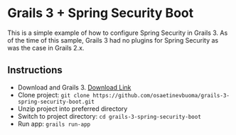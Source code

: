 Grails 3 + Spring Security Boot
==================================

This is a simple example of how to configure Spring Security in Grails 3. As of the time of this sample, Grails 3 had no plugins
for Spring Security as was the case in Grails 2.x. 

<h2>Instructions</h2>

<ul>
    <li>Download and Grails 3. <a href="http://grails.org/download" target="_blank">Download Link</a></li>
    <li>Clone project: <code>git clone https://github.com/osaetinevbuoma/grails-3-spring-security-boot.git</code></li>
    <li>Unzip project into preferred directory</li>
    <li>Switch to project directory: <code>cd grails-3-spring-security-boot</code></li>
    <li>Run app: <code>grails run-app</code></li>
</ul>
